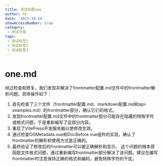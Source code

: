 ```yaml
---
title: 测试标题one
author: hk
date: '2023-10-24'
showAccessNumber: true
category: 
 - 测试分类
tags: 
 - 测试标签1
 - 测试标签2
 - 测试标签3
---
```


# one.md

经过检查和修复，我们发现并解决了frontmatter配置.md文件中的frontmatter解析问题。具体操作如下：

1. 首先检查了三个文件（frontmatter配置.md、markdown配置.md和api-examples.md）的frontmatter部分，确认它们的格式。
2. 发现frontmatter配置.md文件中的frontmatter部分可能存在隐藏的特殊字符或格式问题，于是重新编写了这部分内容。
3. 重启了VitePress开发服务器以使修改生效。
4. 通过检查OGMetadata.vue和DocBefore.vue组件的实现，确认了frontmatter的解析和使用方式是正确的。
5. 最终验证了修改后的frontmatter可以被正确解析和显示。
这个问题的根本原因是文件格式问题，通过重新编写frontmatter部分解决了该问题。建议在编写frontmatter时注意保持正确的格式和编码，避免特殊字符的干扰。
